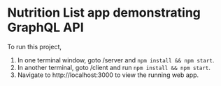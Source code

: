 # Nutrition List app demonstrating GraphQL API

To run this project,
1. In one terminal window, goto /server and `npm install && npm start`.
2. In another terminal, goto /client and run `npm install && npm start`.
3. Navigate to http://localhost:3000 to view the running web app.
